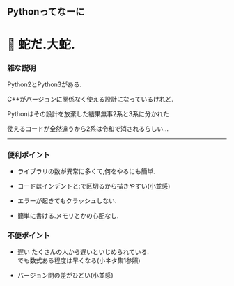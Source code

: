 ## Pythonってなーに

# 🐍 蛇だ.大蛇.

### 雑な説明

Python2とPython3がある.

C++がバージョンに関係なく使える設計になっているけれど.

Pythonはその設計を放棄した結果無事2系と3系に分かれた

使えるコードが全然違うから2系は令和で消されるらしい...

***
### 便利ポイント
* ライブラリの数が異常に多くて,何をやるにも簡単.

* コードはインデントと:で区切るから描きやすい(小並感)

* エラーが起きてもクラッシュしない.

* 簡単に書ける.メモリとかの心配なし.

### 不便ポイント
* 遅い たくさんの人から遅いといじめられている.  
でも数式ある程度は早くなる(小ネタ集1参照)

* バージョン間の差がひどい(小並感)
